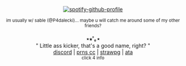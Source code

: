 
</div>
<div align="center">

[![spotify-github-profile](https://spotify-github-profile.kittinanx.com/api/view?uid=31mc5dbs4bh6qyye5trc4h765lzq&cover_image=true&theme=natemoo-re&show_offline=false&background_color=121212&interchange=false&bar_color=73ff00&bar_color_cover=false)](https://github.com/kittinan/spotify-github-profile)
</div>
<p align="center">
<sub>im usually w/ sable (@P4dalecki)... maybe u will catch me around some of my other friends?</sub> <br>
<br>
  <b>⋆⭒˚｡⋆</b><br>
" Little ass kicker, that's a good name, right? " <br/>
  <a href="https://discord.com/users/807377994557554769">discord</a> |
  <a href="https://pronouns.cc/@thebends">prns cc</a> |
  <a href="https://zakhoundgang.straw.page">strawpg</a> |
  <a href="https://meownnibal.atabook.org">ata</a> <br/>
<sub>click 4 info</sub>

